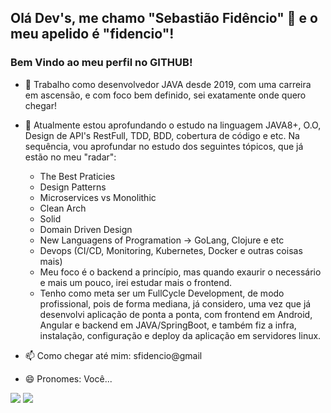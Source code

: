 ## Olá Dev's, me chamo "Sebastião Fidêncio" 👋 e o meu apelido é "fidencio"!
### Bem Vindo ao meu perfil no GITHUB!


- 🔭 Trabalho como desenvolvedor JAVA desde 2019, com uma carreira em ascensão, e com foco bem definido, sei exatamente onde quero chegar!

- 🌱 Atualmente estou aprofundando o estudo na linguagem JAVA8+, O.O, Design de API's RestFull, TDD, BDD, cobertura de código e etc. Na sequência, vou aprofundar no estudo dos seguintes tópicos, que já estão no meu "radar": 
   - The Best Praticies
   - Design Patterns
   - Microservices vs Monolithic
   - Clean Arch
   - Solid
   - Domain Driven Design
   - New Languagens of Programation -> GoLang, Clojure e etc
   - Devops (CI/CD, Monitoring, Kubernetes, Docker e outras coisas mais) 
   - Meu foco é o backend a princípio, mas quando exaurir o necessário e mais um pouco, irei estudar mais o frontend.
   - Tenho como meta ser um FullCycle Development, de modo profissional, pois de forma mediana, já considero, uma vez que já desenvolvi aplicação de ponta a ponta, com frontend em Android, Angular e backend em JAVA/SpringBoot, e também fiz a infra, instalação, configuração e deploy da aplicação em servidores linux. 

- 📫 Como chegar até mim: sfidencio@gmail
- 😄 Pronomes: Você...

<div>
<a href = "mailto:sfidencio@gmail.com"><img src="https://img.shields.io/badge/Gmail-D14836?style=for-the-badge&logo=gmail&logoColor=white" target="_blank"></a>
<a href="https://www.linkedin.com/in/sebastião-fidêncio-0222a9175" target="_blank"><img src="https://img.shields.io/badge/-LinkedIn-%230077B5?style=for-the-badge&logo=linkedin&logoColor=white" target="_blank"></a>   
</div>

<!--
**sfidencio/sfidencio** is a ✨ _special_ ✨ repository because its `README.md` (this file) appears on your GitHub profile.




- 👯 I’m looking to collaborate on ...
- 🤔 I’m looking for help with ...
- 💬 Ask me about ...
- 📫 How to reach me: ...
- 😄 Pronouns: ...
- ⚡ Fun fact: ...
-->
